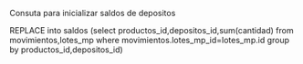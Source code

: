 Consuta para inicializar saldos de depositos

REPLACE into saldos (select productos_id,depositos_id,sum(cantidad) from movimientos,lotes_mp where movimientos.lotes_mp_id=lotes_mp.id group by productos_id,depositos_id)
